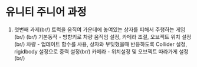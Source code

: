 # 유니티 주니어 과정

1. 첫번째 과제(br/)
 트럭을 움직여 가운데에 놓여있는 상자를 피해서 주행하는 게임(br/)
(br/)
기본동작 - 방향키로 차량 움직임 설정, 카메라 조절, 오브젝트 위치 설정(br/)
차량 - 업데이트 함수를 사용, 상자와 부딪혔을때 반응하도록 Collider 설정, rigidbody 설정으로 중력 설정(br/)
카메라 - 위치설정 및 오브젝트 따라가게 설정(br/)

